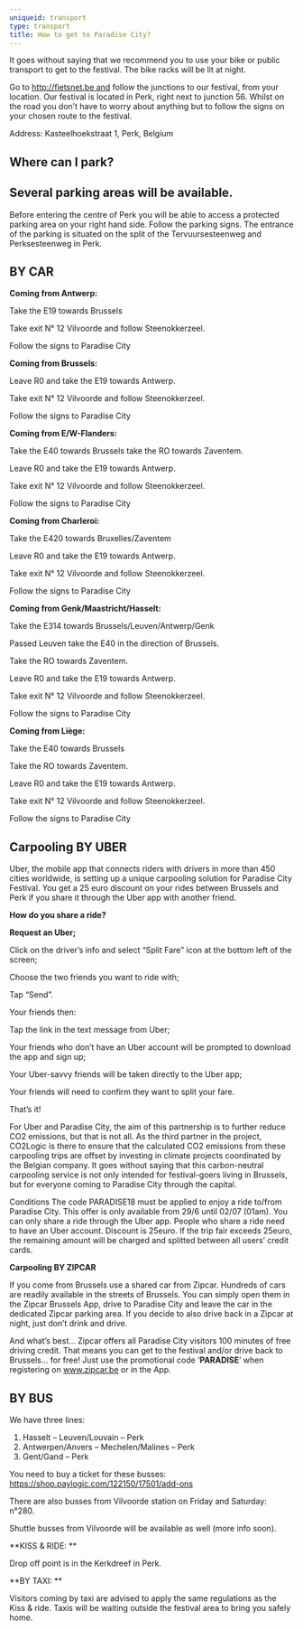 ```yaml
---
uniqueid: transport
type: transport
title: How to get to Paradise City?
---
```

It goes without saying that we recommend you to use your bike or public transport to get to the festival. The bike racks will be lit at night.

Go to http://fietsnet.be and follow the junctions to our festival, from your location. Our festival is located in Perk, right next to junction 56. Whilst on the road you don’t have to worry about anything but to follow the signs on your chosen route to the festival.

Address: Kasteelhoekstraat 1, Perk, Belgium

## Where can I park?

## Several parking areas will be available.

Before entering the centre of Perk you will be able to access a protected parking area on your right hand side. Follow the parking signs. The entrance of the parking is situated on the split of the Tervuursesteenweg and Perksesteenweg in Perk. 



## BY CAR



**Coming from Antwerp:**

Take the E19 towards Brussels

Take exit N° 12 Vilvoorde and follow Steenokkerzeel.

Follow the signs to Paradise City



**Coming from Brussels:**

Leave R0 and take the E19 towards Antwerp.

Take exit N° 12 Vilvoorde and follow Steenokkerzeel.

Follow the signs to Paradise City



**Coming from E/W-Flanders:**

Take the E40 towards Brussels take the RO towards Zaventem.

Leave R0 and take the E19 towards Antwerp.

Take exit N° 12 Vilvoorde and follow Steenokkerzeel.

Follow the signs to Paradise City



**Coming from Charleroi:**

Take the E420 towards Bruxelles/Zaventem

Leave R0 and take the E19 towards Antwerp.

Take exit N° 12 Vilvoorde and follow Steenokkerzeel.

Follow the signs to Paradise City



**Coming from Genk/Maastricht/Hasselt:**

Take the E314 towards Brussels/Leuven/Antwerp/Genk

Passed Leuven take the E40 in the direction of Brussels.

Take the RO towards Zaventem.

Leave R0 and take the E19 towards Antwerp.

Take exit N° 12 Vilvoorde and follow Steenokkerzeel.

Follow the signs to Paradise City



**Coming from Liège:**

Take the E40 towards Brussels

Take the RO towards Zaventem.

Leave R0 and take the E19 towards Antwerp.

Take exit N° 12 Vilvoorde and follow Steenokkerzeel.

Follow the signs to Paradise City



## Carpooling BY UBER

Uber, the mobile app that connects riders with drivers in more than 450 cities worldwide, is setting up a unique carpooling solution for Paradise City Festival. You get a 25 euro discount on your rides between Brussels and Perk if you share it through the Uber app with another friend.

**How do you share a ride?**

**Request an Uber;**

Click on the driver’s info and select “Split Fare” icon at the bottom left of the screen;

Choose the two friends you want to ride with;

Tap “Send”.

Your friends then:

Tap the link in the text message from Uber;

Your friends who don’t have an Uber account will be prompted to download the app and sign up;

Your Uber-savvy friends will be taken directly to the Uber app;

Your friends will need to confirm they want to split your fare.

That’s it!

For Uber and Paradise City, the aim of this partnership is to further reduce CO2 emissions, but that is not all. As the third partner in the project, CO2Logic is there to ensure that the calculated CO2 emissions from these carpooling trips are offset by investing in climate projects coordinated by the Belgian company. It goes without saying that this carbon-neutral carpooling service is not only intended for festival-goers living in Brussels, but for everyone coming to Paradise City through the capital.

Conditions The code PARADISE18 must be applied to enjoy a ride to/from Paradise City. This offer is only available from 29/6 until 02/07 (01am). You can only share a ride through the Uber app. People who share a ride need to have an Uber account. Discount is 25euro. If the trip fair exceeds 25euro, the remaining amount will be charged and splitted between all users’ credit cards.



**Carpooling BY ZIPCAR**

If you come from Brussels use a shared car from Zipcar. Hundreds of cars are readily available in the streets of Brussels. You can simply open them in the Zipcar Brussels App, drive to Paradise City and leave the car in the dedicated Zipcar parking area. If you decide to also drive back in a Zipcar at night, just don’t drink and drive.

And what’s best… Zipcar offers all Paradise City visitors 100 minutes of free driving credit. That means you can get to the festival and/or drive back to Brussels… for free! Just use the promotional code ‘**PARADISE**’ when registering on www.zipcar.be or in the App.



## BY BUS

We have three lines: 

1. Hasselt – Leuven/Louvain – Perk
2. Antwerpen/Anvers – Mechelen/Malines – Perk
3. Gent/Gand – Perk

You need to buy a ticket for these busses: <https://shop.paylogic.com/122150/17501/add-ons>

There are also busses from Vilvoorde station on Friday and Saturday: n°280.

Shuttle busses from Vilvoorde will be available as well (more info soon). 

**KISS & RIDE: **

Drop off point is in the Kerkdreef in Perk.

**BY TAXI: **

Visitors coming by taxi are advised to apply the same regulations as the Kiss & ride. Taxis will be waiting outside the festival area to bring you safely home.
